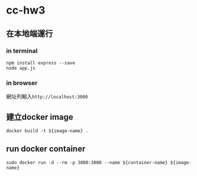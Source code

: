 # cc-hw3  

## 在本地端運行  
### in terminal  
```
npm install express --save  
node app.js  
```

### in browser  
網址列輸入```http://localhost:3000```  

## 建立docker image  
```
docker build -t ${image-name} .  
```

## run docker container  
```
sudo docker run -d --rm -p 3000:3000 --name ${container-name} ${image-name}  
```
